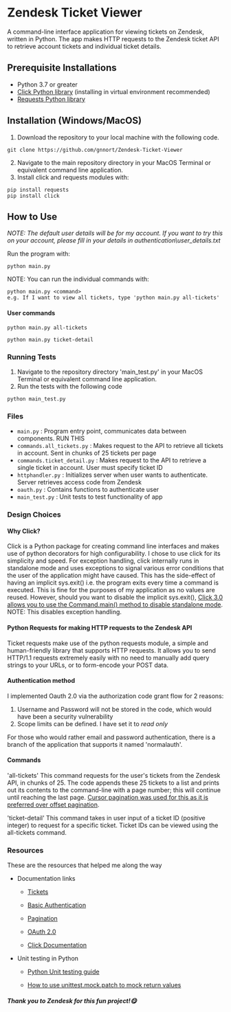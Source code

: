 # Zendesk Ticket Viewer
A command-line interface application for viewing tickets on Zendesk, written in Python. The app makes HTTP requests to the Zendesk ticket API to retrieve account tickets and individual ticket details.

## Prerequisite Installations
- Python 3.7 or greater
- [Click Python library](https://click.palletsprojects.com/en/8.0.x/quickstart/#) (installing in virtual environment recommended)
- [Requests Python library](https://docs.python-requests.org/en/latest/user/install/)

## Installation (Windows/MacOS)

1. Download the repository to your local machine with the following code.

```
git clone https://github.com/gnnort/Zendesk-Ticket-Viewer
```

2. Navigate to the main repository directory in your MacOS Terminal or equivalent command line application.
3. Install click and requests modules with:

```
pip install requests
pip install click 
```
## How to Use
_NOTE: The default user details will be for my account. If you want to try this on your account, please fill in your details in authentication\user_details.txt_

Run the program with:
```
python main.py 
```
NOTE: You can run the individual commands with:

```
python main.py <command>
e.g. If I want to view all tickets, type 'python main.py all-tickets'
```
#### User commands
```
python main.py all-tickets
```
```
python main.py ticket-detail
```

### Running Tests

1. Navigate to the repository directory 'main_test.py' in your MacOS Terminal or equivalent command line application.
2. Run the tests with the following code

```
python main_test.py
```

### Files
- ```main.py``` : Program entry point, communicates data between components. RUN THIS
- ```commands.all_tickets.py``` : Makes request to the API to retrieve all tickets in account. Sent in chunks of 25 tickets per page
- ```commands.ticket_detail.py``` : Makes request to the API to retrieve a single ticket in account. User must specify ticket ID
- ```httphandler.py``` : Initializes server when user wants to authenticate. Server retrieves access code from Zendesk
- ```oauth.py``` : Contains functions to authenticate user
- ```main_test.py``` : Unit tests to test functionality of app



### Design Choices

#### Why Click?
Click is a Python package for creating command line interfaces and makes use of python decorators for high configurability. I chose to use click for its simplicity and speed.
For exception handling, click internally runs in standalone mode and uses exceptions to signal various error conditions that the user of the application might have caused. This has the side-effect of having an implicit sys.exit() i.e. the program exits every time a command is executed. This is fine for the purposes of my application as no values are reused. 
However, should you want to disable the implicit sys.exit(), [Click 3.0 allows you to use the Command.main() method to disable standalone mode](https://click.palletsprojects.com/en/8.0.x/exceptions/#what-if-i-don-t-want-that). NOTE: This disables exception handling.


#### Python Requests for making HTTP requests to the Zendesk API
Ticket requests make use of the python requests module, a simple and human-friendly library that supports HTTP requests. It allows you to send HTTP/1.1 requests extremely easily with no need to manually add query strings to your URLs, or to form-encode your POST data.

#### Authentication method
I implemented Oauth 2.0 via the authorization code grant flow for 2 reasons:
1. Username and Password will not be stored in the code, which would have been a security vulnerability
2. Scope limits can be defined. I have set it to _read only_

For those who would rather email and password authentication, there is a branch of the application that supports it named 'normalauth'.

#### Commands
 'all-tickets'
This command requests for the user's tickets from the Zendesk API, in chunks of 25. The code appends these 25 tickets to a list and prints out its contents to the command-line with a page number; this will continue until reaching the last page. [Cursor pagination was used for this as it is preferred over offset pagination](https://developer.zendesk.com/documentation/developer-tools/working-with-data/understanding-the-limitations-of-offset-pagination/).

 'ticket-detail'
This command takes in user input of a ticket ID (positive integer) to request for a specific ticket. Ticket IDs can be viewed using the all-tickets command.


### Resources

These are the resources that helped me along the way

- Documentation links

  - [Tickets](https://developer.zendesk.com/rest_api/docs/support/tickets#show-ticket)

  - [Basic Authentication](https://developer.zendesk.com/rest_api/docs/support/introduction#basic-authentication)

  - [Pagination](https://developer.zendesk.com/rest_api/docs/support/introduction#pagination)
  
  - [OAuth 2.0](https://support.zendesk.com/hc/en-us/articles/203663836-Using-OAuth-authentication-with-your-application)

  - [Click Documentation](https://click.palletsprojects.com/en/8.0.x/)

- Unit testing in Python

  - [Python Unit testing guide](https://docs.python-guide.org/writing/tests)

  - [How to use unittest.mock.patch to mock return values](https://www.youtube.com/watch?v=WFRljVPHrkE&t=182s)

##### Thank you to Zendesk for this fun project!😋
